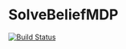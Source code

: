# SolveBeliefMDP

[![Build Status](https://github.com/himanshugupta1009/SolveBeliefMDP.jl/actions/workflows/CI.yml/badge.svg?branch=main)](https://github.com/himanshugupta1009/SolveBeliefMDP.jl/actions/workflows/CI.yml?query=branch%3Amain)
